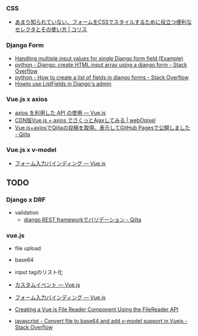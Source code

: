 ### CSS

- [あまり知られていない、フォームをCSSでスタイルするために役立つ便利なセレクタとその使い方 | コリス](https://coliss.com/articles/build-websites/operation/css/advanced-css-form-styling.html "あまり知られていない、フォームをCSSでスタイルするために役立つ便利なセレクタとその使い方 | コリス")

### Django Form

- [Handling multiple input values for single Django form field (Example)](https://coderwall.com/p/kq1d5a/handling-multiple-input-values-for-single-django-form-field "Handling multiple input values for single Django form field (Example)")
- [python - Django: create HTML input array using a django form - Stack Overflow](https://stackoverflow.com/questions/2420094/django-create-html-input-array-using-a-django-form "python - Django: create HTML input array using a django form - Stack Overflow")
- [python - How to create a list of fields in django forms - Stack Overflow](https://stackoverflow.com/questions/17159567/how-to-create-a-list-of-fields-in-django-forms "python - How to create a list of fields in django forms - Stack Overflow")
- [Howto use ListFields in Django's admin](https://gist.github.com/jonashaag/1200165 "Howto use ListFields in Django's admin")


### Vue.js x axios

- [axios を利用した API の使用 — Vue.js](https://jp.vuejs.org/v2/cookbook/using-axios-to-consume-apis.html "axios を利用した API の使用 — Vue.js")
- [CDN版Vue.js + axios でさくっとAjaxしてみる | webOpixel](https://www.webopixel.net/javascript/1471.html "CDN版Vue.js + axios でさくっとAjaxしてみる | webOpixel")
- [Vue.js+axiosでQiitaの投稿を取得、表示してGitHub Pagesで公開しました - Qiita](https://qiita.com/kobu_tomo/items/6f6e86f1226ab0651813 "Vue.js+axiosでQiitaの投稿を取得、表示してGitHub Pagesで公開しました - Qiita")


### Vue.js x v-model

- [フォーム入力バインディング — Vue.js](https://jp.vuejs.org/v2/guide/forms.html#%E3%82%B3%E3%83%B3%E3%83%9D%E3%83%BC%E3%83%8D%E3%83%B3%E3%83%88%E3%81%AE-v-model "フォーム入力バインディング — Vue.js")


## TODO

### Django x DRF

- validation
    - [django REST frameworkでバリデーション - Qiita](https://qiita.com/ryoo17/items/326f8adda8423abf1ce4 "django REST frameworkでバリデーション - Qiita")

### vue.js 

- file upload
- base64
- input tagのリスト化


- [カスタムイベント — Vue.js](https://jp.vuejs.org/v2/guide/components-custom-events.html#v-model-%E3%82%92%E4%BD%BF%E3%81%A3%E3%81%9F%E3%82%B3%E3%83%B3%E3%83%9D%E3%83%BC%E3%83%8D%E3%83%B3%E3%83%88%E3%81%AE%E3%82%AB%E3%82%B9%E3%82%BF%E3%83%9E%E3%82%A4%E3%82%BA "カスタムイベント — Vue.js")
- [フォーム入力バインディング — Vue.js](https://jp.vuejs.org/v2/guide/forms.html#%E3%82%B3%E3%83%B3%E3%83%9D%E3%83%BC%E3%83%8D%E3%83%B3%E3%83%88%E3%81%AE-v-model "フォーム入力バインディング — Vue.js")

- [Creating a Vue.js File Reader Component Using the FileReader API](https://alligator.io/vuejs/file-reader-component/ "Creating a Vue.js File Reader Component Using the FileReader API")
- [javascript - Convert file to base64 and add v-model support in Vuejs - Stack Overflow](https://stackoverflow.com/questions/53944112/convert-file-to-base64-and-add-v-model-support-in-vuejs "javascript - Convert file to base64 and add v-model support in Vuejs - Stack Overflow")